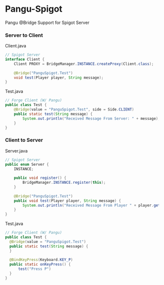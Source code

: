 # Pangu-Spigot
Pangu @Bridge Support for Spigot Server

### Server to Client
Client.java
```java
// Spigot Server
interface Client {
    Client PROXY = BridgeManager.INSTANCE.createProxy(Client.class);
    
    @Bridge("PanguSpigot.Test")
    void test(Player player, String message);
}
```

Test.java
```java
// Forge Client (W/ Pangu)
public class Test {
    @Bridge(value = "PanguSpigot.Test", side = Side.CLIENT)
    public static test(String message) {
        System.out.println("Received Message From Server: " + message);
    }
}
```


### Client to Server
Server.java
```java
// Spigot Server
public enum Server {
    INSTANCE;
    
    public void register() {
        BridgeManager.INSTANCE.register(this);
    }
    
    @Bridge("PanguSpigot.Test")
    public void test(Player player, String message) {
        System.out.println("Received Message From Player " + player.getName() + ": " + message);
    }
}
```

Test.java
```java
// Forge Client (W/ Pangu)
public class Test {
  @Bridge(value = "PanguSpigot.Test")
  public static test(String message) {
  }
  
  @BindKeyPress(Keyboard.KEY_P)
  public static onKeyPress() {
      test("Press P")
  }
}
```
